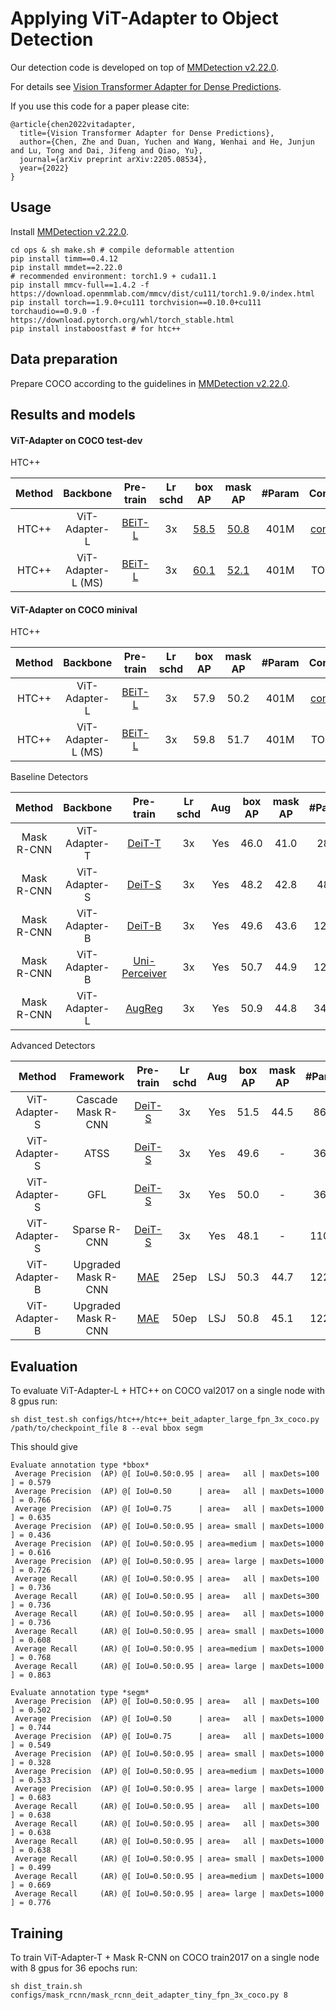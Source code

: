# Applying ViT-Adapter to Object Detection

Our detection code is developed on top of [MMDetection v2.22.0](https://github.com/open-mmlab/mmdetection/tree/v2.22.0).

For details see [Vision Transformer Adapter for Dense Predictions](https://arxiv.org/abs/2205.08534).

If you use this code for a paper please cite:

```
@article{chen2022vitadapter,
  title={Vision Transformer Adapter for Dense Predictions},
  author={Chen, Zhe and Duan, Yuchen and Wang, Wenhai and He, Junjun and Lu, Tong and Dai, Jifeng and Qiao, Yu},
  journal={arXiv preprint arXiv:2205.08534},
  year={2022}
}
```

## Usage

Install [MMDetection v2.22.0](https://github.com/open-mmlab/mmdetection/tree/v2.22.0).

```
cd ops & sh make.sh # compile deformable attention
pip install timm==0.4.12
pip install mmdet==2.22.0
# recommended environment: torch1.9 + cuda11.1
pip install mmcv-full==1.4.2 -f https://download.openmmlab.com/mmcv/dist/cu111/torch1.9.0/index.html
pip install torch==1.9.0+cu111 torchvision==0.10.0+cu111 torchaudio==0.9.0 -f https://download.pytorch.org/whl/torch_stable.html
pip install instaboostfast # for htc++
```

## Data preparation

Prepare COCO according to the guidelines in [MMDetection v2.22.0](https://github.com/open-mmlab/mmdetection/blob/master/docs/en/1_exist_data_model.md).

## Results and models

#### ViT-Adapter on COCO test-dev

HTC++

| Method | Backbone           | Pre-train                                                                                                             | Lr schd | box AP                                                                                     | mask AP                                                                                    | #Param | Config                                                            | Download                                                                                                             |
|:------:|:------------------:|:---------------------------------------------------------------------------------------------------------------------:|:-------:|:------------------------------------------------------------------------------------------:|:------------------------------------------------------------------------------------------:|:------:|:-----------------------------------------------------------------:|:--------------------------------------------------------------------------------------------------------------------:|
| HTC++  | ViT-Adapter-L      | [BEiT-L](https://conversationhub.blob.core.windows.net/beit-share-public/beit/beit_large_patch16_224_pt22k_ft22k.pth) | 3x      | [58.5](https://drive.google.com/file/d/11zpPSvmuAn7aP5brxzHE8naObnOfFxby/view?usp=sharing) | [50.8](https://drive.google.com/file/d/1wIbtzfHfPqkvZaSivzcsh4HWu1oSiun6/view?usp=sharing) | 401M   | [config](./configs/htc++/htc++_beit_adapter_large_fpn_3x_coco.py) | [model](https://github.com/czczup/ViT-Adapter/releases/download/v0.1.0/htc++_beit_adapter_large_fpn_3x_coco.pth.tar) |
| HTC++  | ViT-Adapter-L (MS) | [BEiT-L](https://conversationhub.blob.core.windows.net/beit-share-public/beit/beit_large_patch16_224_pt22k_ft22k.pth) | 3x      | [60.1](https://drive.google.com/file/d/1i-qjgUK4CMwZcmu5pkndldwfVbdkw5sU/view?usp=sharing) | [52.1](https://drive.google.com/file/d/16mlEOPY7K-Xpx_CL650A-LWbVDm2vl4X/view?usp=sharing) | 401M   | TODO                                                              | -                                                                                                                    |

#### ViT-Adapter on COCO minival

HTC++

| Method | Backbone           | Pre-train                                                                                                             | Lr schd | box AP | mask AP | #Param | Config                                                            | Download                                                                                                             |
|:------:|:------------------:|:---------------------------------------------------------------------------------------------------------------------:|:-------:|:------:|:-------:|:------:|:-----------------------------------------------------------------:|:--------------------------------------------------------------------------------------------------------------------:|
| HTC++  | ViT-Adapter-L      | [BEiT-L](https://conversationhub.blob.core.windows.net/beit-share-public/beit/beit_large_patch16_224_pt22k_ft22k.pth) | 3x      | 57.9   | 50.2    | 401M   | [config](./configs/htc++/htc++_beit_adapter_large_fpn_3x_coco.py) | [model](https://github.com/czczup/ViT-Adapter/releases/download/v0.1.0/htc++_beit_adapter_large_fpn_3x_coco.pth.tar) |
| HTC++  | ViT-Adapter-L (MS) | [BEiT-L](https://conversationhub.blob.core.windows.net/beit-share-public/beit/beit_large_patch16_224_pt22k_ft22k.pth) | 3x      | 59.8   | 51.7    | 401M   | TODO                                                              | -                                                                                                                    |

Baseline Detectors

| Method     | Backbone      | Pre-train                                                                                                                                                                      | Lr schd | Aug | box AP | mask AP | #Param | Config                                                                           | Download                                                                                                                        |
|:----------:|:-------------:|:------------------------------------------------------------------------------------------------------------------------------------------------------------------------------:|:-------:|:---:|:------:|:-------:|:------:|:--------------------------------------------------------------------------------:|:-------------------------------------------------------------------------------------------------------------------------------:|
| Mask R-CNN | ViT-Adapter-T | [DeiT-T](https://dl.fbaipublicfiles.com/deit/deit_tiny_patch16_224-a1311bcf.pth)                                                                                               | 3x      | Yes | 46.0   | 41.0    | 28M    | [config](./configs/mask_rcnn/mask_rcnn_deit_adapter_tiny_fpn_3x_coco.py)         | [model](https://github.com/czczup/ViT-Adapter/releases/download/v0.1.2/mask_rcnn_deit_adapter_tiny_fpn_3x_coco.pth.tar)         |
| Mask R-CNN | ViT-Adapter-S | [DeiT-S](https://dl.fbaipublicfiles.com/deit/deit_small_patch16_224-cd65a155.pth)                                                                                              | 3x      | Yes | 48.2   | 42.8    | 48M    | [config](./configs/mask_rcnn/mask_rcnn_deit_adapter_small_fpn_3x_coco.py)        | [model](https://github.com/czczup/ViT-Adapter/releases/download/v0.1.2/mask_rcnn_deit_adapter_small_fpn_3x_coco.pth.tar)        |
| Mask R-CNN | ViT-Adapter-B | [DeiT-B](https://dl.fbaipublicfiles.com/deit/deit_base_patch16_224-b5f2ef4d.pth)                                                                                               | 3x      | Yes | 49.6   | 43.6    | 120M   | [config](./configs/mask_rcnn/mask_rcnn_deit_adapter_base_fpn_3x_coco.py)         | [model](https://github.com/czczup/ViT-Adapter/releases/download/v0.1.6/mask_rcnn_deit_adapter_base_fpn_3x_coco.pth.tar)         |
| Mask R-CNN | ViT-Adapter-B | [Uni-Perceiver](https://github.com/czczup/ViT-Adapter/releases/download/v0.1.1/uniperceiver_pretrain.pth)                                                                      | 3x      | Yes | 50.7   | 44.9    | 120M   | [config](./configs/mask_rcnn/mask_rcnn_uniperceiver_adapter_base_fpn_3x_coco.py) | [model](https://github.com/czczup/ViT-Adapter/releases/download/v0.1.1/mask_rcnn_uniperceiver_adapter_base_fpn_3x_coco.pth.tar) |
| Mask R-CNN | ViT-Adapter-L | [AugReg](https://github.com/czczup/ViT-Adapter/releases/download/v0.1.6/L_16-i21k-300ep-lr_0.001-aug_medium1-wd_0.1-do_0.1-sd_0.1--imagenet2012-steps_20k-lr_0.01-res_384.pth) | 3x      | Yes | 50.9   | 44.8    | 348M   | [config](./configs/mask_rcnn/mask_rcnn_augreg_adapter_large_fpn_3x_coco.py)      | [model](https://github.com/czczup/ViT-Adapter/releases/download/v0.1.2/mask_rcnn_augreg_adapter_large_fpn_3x_coco.pth.tar)      |

Advanced Detectors

| Method        | Framework           | Pre-train                                                                         | Lr schd | Aug | box AP | mask AP | #Param | Config                                                                                 | Download                                                                                                                         |
|:-------------:|:-------------------:|:---------------------------------------------------------------------------------:|:-------:|:---:|:------:|:-------:|:------:|:--------------------------------------------------------------------------------------:|:--------------------------------------------------------------------------------------------------------------------------------:|
| ViT-Adapter-S | Cascade Mask R-CNN  | [DeiT-S](https://dl.fbaipublicfiles.com/deit/deit_small_patch16_224-cd65a155.pth) | 3x      | Yes | 51.5   | 44.5    | 86M    | [config](./configs/cascade_rcnn/cascade_mask_rcnn_deit_adapter_small_fpn_3x_coco.py)   | [model](https://github.com/czczup/ViT-Adapter/releases/download/v0.1.3/cascade_mask_rcnn_deit_adapter_small_fpn_3x_coco.pth.tar) |
| ViT-Adapter-S | ATSS                | [DeiT-S](https://dl.fbaipublicfiles.com/deit/deit_small_patch16_224-cd65a155.pth) | 3x      | Yes | 49.6   | -       | 36M    | [config](./configs/atss/atss_deit_adapter_small_fpn_3x_coco.py)                        | [model](https://github.com/czczup/ViT-Adapter/releases/download/v0.1.5/atss_deit_adapter_small_fpn_3x_coco.pth.tar)              |
| ViT-Adapter-S | GFL                 | [DeiT-S](https://dl.fbaipublicfiles.com/deit/deit_small_patch16_224-cd65a155.pth) | 3x      | Yes | 50.0   | -       | 36M    | [config](./configs/gfl/gfl_deit_adapter_small_fpn_3x_coco.py)                          | [model](https://github.com/czczup/ViT-Adapter/releases/download/v0.1.6/gfl_deit_adapter_small_fpn_3x_coco.pth.tar)               |
| ViT-Adapter-S | Sparse R-CNN        | [DeiT-S](https://dl.fbaipublicfiles.com/deit/deit_small_patch16_224-cd65a155.pth) | 3x      | Yes | 48.1   | -       | 110M   | [config](./configs/sparse_rcnn/sparse_rcnn_deit_adapter_small_fpn_3x_coco.py)          | [model](https://github.com/czczup/ViT-Adapter/releases/download/v0.1.6/sparse_rcnn_deit_adapter_small_fpn_3x_coco.pth.tar)       |
| ViT-Adapter-B | Upgraded Mask R-CNN | [MAE](https://dl.fbaipublicfiles.com/mae/pretrain/mae_pretrain_vit_base.pth)      | 25ep    | LSJ | 50.3   | 44.7    | 122M   | [config](./configs/upgraded_mask_rcnn/mask_rcnn_mae_adapter_base_lsj_fpn_25ep_coco.py) | [model](https://github.com/czczup/ViT-Adapter/releases/download/v0.1.4/mask_rcnn_mae_adapter_base_lsj_fpn_25ep_coco.pth.tar)     |
| ViT-Adapter-B | Upgraded Mask R-CNN | [MAE](https://dl.fbaipublicfiles.com/mae/pretrain/mae_pretrain_vit_base.pth)      | 50ep    | LSJ | 50.8   | 45.1    | 122M   | [config](./configs/upgraded_mask_rcnn/mask_rcnn_mae_adapter_base_lsj_fpn_50ep_coco.py) | [model](https://github.com/czczup/ViT-Adapter/releases/download/v0.1.4/mask_rcnn_mae_adapter_base_lsj_fpn_50ep_coco.pth.tar)     |

## Evaluation

To evaluate ViT-Adapter-L + HTC++ on COCO val2017 on a single node with 8 gpus run:

```shell
sh dist_test.sh configs/htc++/htc++_beit_adapter_large_fpn_3x_coco.py /path/to/checkpoint_file 8 --eval bbox segm
```

This should give

```
Evaluate annotation type *bbox*
 Average Precision  (AP) @[ IoU=0.50:0.95 | area=   all | maxDets=100 ] = 0.579
 Average Precision  (AP) @[ IoU=0.50      | area=   all | maxDets=1000 ] = 0.766
 Average Precision  (AP) @[ IoU=0.75      | area=   all | maxDets=1000 ] = 0.635
 Average Precision  (AP) @[ IoU=0.50:0.95 | area= small | maxDets=1000 ] = 0.436
 Average Precision  (AP) @[ IoU=0.50:0.95 | area=medium | maxDets=1000 ] = 0.616
 Average Precision  (AP) @[ IoU=0.50:0.95 | area= large | maxDets=1000 ] = 0.726
 Average Recall     (AR) @[ IoU=0.50:0.95 | area=   all | maxDets=100 ] = 0.736
 Average Recall     (AR) @[ IoU=0.50:0.95 | area=   all | maxDets=300 ] = 0.736
 Average Recall     (AR) @[ IoU=0.50:0.95 | area=   all | maxDets=1000 ] = 0.736
 Average Recall     (AR) @[ IoU=0.50:0.95 | area= small | maxDets=1000 ] = 0.608
 Average Recall     (AR) @[ IoU=0.50:0.95 | area=medium | maxDets=1000 ] = 0.768
 Average Recall     (AR) @[ IoU=0.50:0.95 | area= large | maxDets=1000 ] = 0.863

Evaluate annotation type *segm*
 Average Precision  (AP) @[ IoU=0.50:0.95 | area=   all | maxDets=100 ] = 0.502
 Average Precision  (AP) @[ IoU=0.50      | area=   all | maxDets=1000 ] = 0.744
 Average Precision  (AP) @[ IoU=0.75      | area=   all | maxDets=1000 ] = 0.549
 Average Precision  (AP) @[ IoU=0.50:0.95 | area= small | maxDets=1000 ] = 0.328
 Average Precision  (AP) @[ IoU=0.50:0.95 | area=medium | maxDets=1000 ] = 0.533
 Average Precision  (AP) @[ IoU=0.50:0.95 | area= large | maxDets=1000 ] = 0.683
 Average Recall     (AR) @[ IoU=0.50:0.95 | area=   all | maxDets=100 ] = 0.638
 Average Recall     (AR) @[ IoU=0.50:0.95 | area=   all | maxDets=300 ] = 0.638
 Average Recall     (AR) @[ IoU=0.50:0.95 | area=   all | maxDets=1000 ] = 0.638
 Average Recall     (AR) @[ IoU=0.50:0.95 | area= small | maxDets=1000 ] = 0.499
 Average Recall     (AR) @[ IoU=0.50:0.95 | area=medium | maxDets=1000 ] = 0.669
 Average Recall     (AR) @[ IoU=0.50:0.95 | area= large | maxDets=1000 ] = 0.776
```

## Training

To train ViT-Adapter-T + Mask R-CNN on COCO train2017 on a single node with 8 gpus for 36 epochs run:

```shell
sh dist_train.sh configs/mask_rcnn/mask_rcnn_deit_adapter_tiny_fpn_3x_coco.py 8
```
